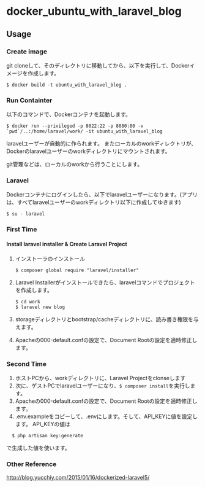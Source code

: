 # docker_ubuntu_with_laravel_blog

## Usage

### Create image

git cloneして、そのディレクトリに移動してから、以下を実行して、Dockerイメージを作成します。

```
$ docker build -t ubuntu_with_laravel_blog .
```

### Run Containter

以下のコマンドで、Dockerコンテナを起動します。

```
$ docker run --privileged -p 8022:22 -p 8080:80 -v `pwd`/..:/home/laravel/work/ -it ubuntu_with_laravel_blog
```

laravelユーザーが自動的に作られます。
またローカルのworkディレクトリが、Dockerのlaravelユーザーのworkディレクトリにマウントされます。

git管理などは、ローカルのworkから行うことにします。

### Laravel

Dockerコンテナにログインしたら、以下でlaravelユーザーになります。(アプリは、すべてlaravelユーザーのworkディレクトリ以下に作成してゆきます)

```
$ su - laravel
```

### First Time

#### Install laravel installer & Create Laravel Project


1. インストーラのインストール
    ```
    $ composer global require "laravel/installer"
    ```
1. Laravel Installerがインストールできたら、laravelコマンドでプロジェクトを作成します。
    ```
    $ cd work
    $ laravel new blog
    ```
1. storageディレクトリとbootstrap/cacheディレクトリに、読み書き権限を与えます。

1. Apacheの000-default.confの設定で、Document Rootの設定を適時修正します。


### Second Time

1. ホストPCから、workディレクトリに、Laravel Projectをclonseします
1. 次に、ゲストPCでlaravelユーザーになり、`$ composer install`を実行します。
1. Apacheの000-default.confの設定で、Document Rootの設定を適時修正します。
1. .env.exampleをコピーして、.envにします。そして、API_KEYに値を設定します。
  API_KEYの値は

  ```
    $ php artisan key:generate
  ```

  で生成した値を使います。




### Other Reference

http://blog.yucchiy.com/2015/01/16/dockerized-laravel5/

